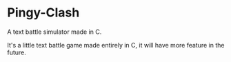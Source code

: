 # Pingy-Clash
A text battle simulator made in C.

It's a little text battle game made entirely in C, it will have more feature in the future.
